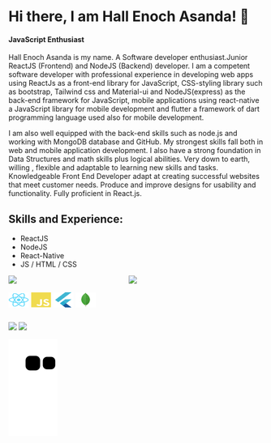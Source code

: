 # Hi there, I am Hall Enoch Asanda! 👋
#### JavaScript Enthusiast

Hall Enoch Asanda is my name. A Software developer enthusiast.Junior ReactJS (Frontend) and NodeJS (Backend) developer. I am a competent software developer with professional experience in developing web apps using ReactJs as a front-end library for JavaScript, CSS-styling library such as bootstrap, Tailwind css and Material-ui and NodeJS(express) as the back-end framework for JavaScript, mobile applications using react-native a JavaScript library for mobile development and flutter a framework of dart programming language used also for mobile development.


I am also well equipped with the back-end skills such as node.js and working with MongoDB database and GitHub. My strongest skills fall both in web and mobile application development. I also have a strong foundation in Data Structures and math skills plus logical abilities. Very down to earth, willing , flexible and adaptable to learning new skills and tasks. Knowledgeable Front End Developer adapt at creating successful websites that meet customer needs. Produce and improve designs for usability and functionality. Fully proficient in React.js.

## Skills and Experience: 
* ReactJS
* NodeJS
* React-Native
* JS / HTML / CSS




<img align="Left" width="47%" src="https://github-readme-stats.vercel.app/api?username=Hall-e3&show_icons=true&theme=radical"/>
<img align="Left" width="39%" src="https://github-readme-stats.vercel.app/api/top-langs/?username=Hall-e3&layout=compact"/>



 ##

<div style="display:block"><br>
   <img align="center" alt="Rafa-React" height="30" width="40" src="https://raw.githubusercontent.com/devicons/devicon/master/icons/react/react-original.svg">
  <img align="center" alt="Rafa-Ts" height="30" width="40" src="https://raw.githubusercontent.com/devicons/devicon/master/icons/javascript/javascript-plain.svg">
  <img align="center" alt="Rafa-HTML" height="30" width="40" src="https://raw.githubusercontent.com/devicons/devicon/master/icons/flutter/flutter-original.svg">
  <img align="center" alt="Rafa-Csharp" height="30" width="40" src="https://raw.githubusercontent.com/devicons/devicon/master/icons/mongodb/mongodb-original.svg">
</div>
  
  ##
 
<div style="margin-top:50"> 
  <a href = "mailto:hallenochasanda@gmail.com/"><img src="https://img.shields.io/badge/-Gmail-%23333?style=for-the-badge&logo=gmail&logoColor=white" target="_blank"></a>
  <a href="https://www.linkedin.com/in/enoch-asanda-hall-839312217/" target="_blank"><img src="https://img.shields.io/badge/-LinkedIn-%230077B5?style=for-the-badge&logo=linkedin&logoColor=white" target="_blank"></a> 
 
  ![Snake animation](https://github.com/bisaacm1/bisaacm1/blob/output/github-contribution-grid-snake.svg)
 
</div>
